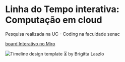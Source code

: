 # Linha do Tempo interativa: Computação em cloud

Pesquisa realizada na UC - Coding na faculdade senac


[board Interativo no Miro](https://miro.com/app/board/uXjVJMWYHsU=/?embedMode=view_only_without_ui&moveToViewport=-848,-257,1534,727&embedId=975830876050)

![Timeline design template ⏳ by Brigitta Laszlo](https://github.com/user-attachments/assets/108c2914-9956-4a9b-baac-71543b2a1878)
